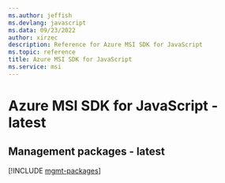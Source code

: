 ```yaml
---
ms.author: jeffish
ms.devlang: javascript
ms.data: 09/23/2022
author: xirzec
description: Reference for Azure MSI SDK for JavaScript
ms.topic: reference
title: Azure MSI SDK for JavaScript
ms.service: msi
---
```

# Azure MSI SDK for JavaScript - latest

## Management packages - latest
[!INCLUDE [mgmt-packages](msi-mgmt-index.md)]